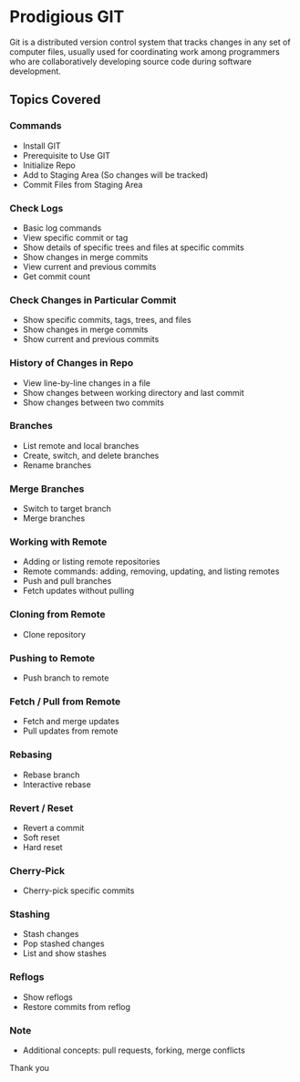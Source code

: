 # Prodigious GIT

Git is a distributed version control system that tracks changes in any set of computer files, usually used for coordinating work among programmers who are collaboratively developing source code during software development.

## Topics Covered

### Commands

- Install GIT
- Prerequisite to Use GIT
- Initialize Repo
- Add to Staging Area (So changes will be tracked)
- Commit Files from Staging Area

### Check Logs

- Basic log commands
- View specific commit or tag
- Show details of specific trees and files at specific commits
- Show changes in merge commits
- View current and previous commits
- Get commit count

### Check Changes in Particular Commit

- Show specific commits, tags, trees, and files
- Show changes in merge commits
- Show current and previous commits

### History of Changes in Repo

- View line-by-line changes in a file
- Show changes between working directory and last commit
- Show changes between two commits

### Branches

- List remote and local branches
- Create, switch, and delete branches
- Rename branches

### Merge Branches

- Switch to target branch
- Merge branches

### Working with Remote

- Adding or listing remote repositories
- Remote commands: adding, removing, updating, and listing remotes
- Push and pull branches
- Fetch updates without pulling

### Cloning from Remote

- Clone repository

### Pushing to Remote

- Push branch to remote

### Fetch / Pull from Remote

- Fetch and merge updates
- Pull updates from remote

### Rebasing

- Rebase branch
- Interactive rebase

### Revert / Reset

- Revert a commit
- Soft reset
- Hard reset

### Cherry-Pick

- Cherry-pick specific commits

### Stashing

- Stash changes
- Pop stashed changes
- List and show stashes

### Reflogs

- Show reflogs
- Restore commits from reflog

### Note

- Additional concepts: pull requests, forking, merge conflicts

Thank you
